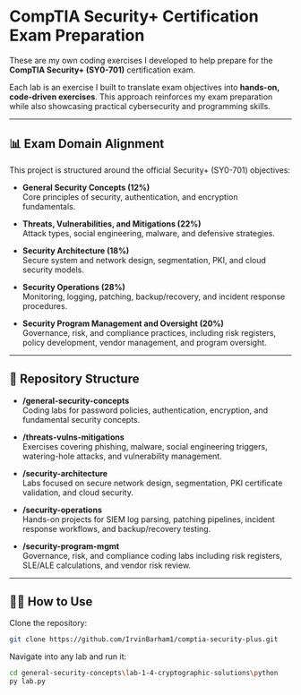 # CompTIA Security+ Certification Exam Preparation

These are my own coding exercises I developed to help prepare for the **CompTIA Security+ (SY0-701)** certification exam.  

Each lab is an exercise I built to translate exam objectives into **hands-on, code-driven exercises**. This approach reinforces my exam preparation while also showcasing practical cybersecurity and programming skills.

---

## 📊 Exam Domain Alignment

This project is structured around the official Security+ (SY0-701) objectives:

- **General Security Concepts (12%)**  
  Core principles of security, authentication, and encryption fundamentals.

- **Threats, Vulnerabilities, and Mitigations (22%)**  
  Attack types, social engineering, malware, and defensive strategies.

- **Security Architecture (18%)**  
  Secure system and network design, segmentation, PKI, and cloud security models.

- **Security Operations (28%)**  
  Monitoring, logging, patching, backup/recovery, and incident response procedures.

- **Security Program Management and Oversight (20%)**  
  Governance, risk, and compliance practices, including risk registers, policy development, vendor management, and program oversight.

---

## 📂 Repository Structure

- **/general-security-concepts**  
  Coding labs for password policies, authentication, encryption, and fundamental security concepts.  

- **/threats-vulns-mitigations**  
  Exercises covering phishing, malware, social engineering triggers, watering-hole attacks, and vulnerability management.  

- **/security-architecture**  
  Labs focused on secure network design, segmentation, PKI certificate validation, and cloud security.  

- **/security-operations**  
  Hands-on projects for SIEM log parsing, patching pipelines, incident response workflows, and backup/recovery testing.  

- **/security-program-mgmt**  
  Governance, risk, and compliance coding labs including risk registers, SLE/ALE calculations, and vendor risk review.

---

## 🧑‍💻 How to Use

Clone the repository:

```bash
git clone https://github.com/IrvinBarham1/comptia-security-plus.git
```

Navigate into any lab and run it:
```bash
cd general-security-concepts\lab-1-4-cryptographic-solutions\python
py lab.py  
```         
